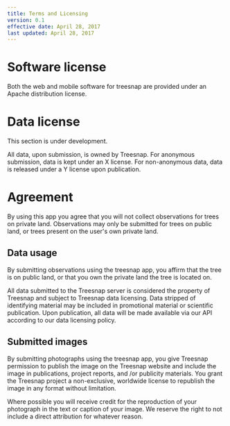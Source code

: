 ```yaml
---
title: Terms and Licensing
version: 0.1
effective date: April 28, 2017
last updated: April 28, 2017
---
```


# Software license
Both the web and mobile software for treesnap are provided under an Apache distribution license.

# Data license
This section is under development.

All data, upon submission, is owned by Treesnap.  For anonymous submission, data is kept under an X license.  For non-anonymous data, data is released under a Y license upon publication.

# Agreement
By using this app you agree that you will not collect observations for trees on private land.  Observations may only be submitted for trees on public land, or trees present on the user's own private land.

## Data usage
By submitting observations using the treesnap app, you affirm that the tree is on public land, or that you own the private land the tree is located on.

All data submitted to the Treesnap server is considered the property of Treesnap and subject to Treesnap data licensing.  Data stripped of identifying material may be included in promotional material or scientific publication.  Upon publication, all data will be made available via our API according to our data licensing policy.

## Submitted images

By submitting photographs using the treesnap app, you give Treesnap permission to publish the image on the Treesnap website and include the image in publications, project reports, and /or publicity materials.  You grant the Treesnap project a non-exclusive, worldwide license to republish the image in any format without limitation.

Where possible you will receive credit for the reproduction of your photograph in the text or caption of your image.  We reserve the right to not include a direct attribution for whatever reason.